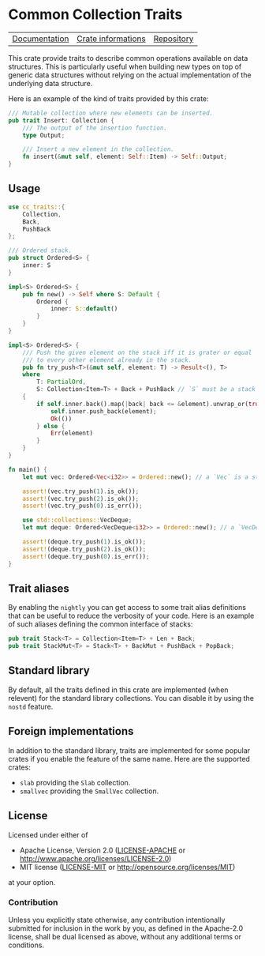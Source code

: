 # Common Collection Traits

<table><tr>
  <td><a href="https://docs.rs/cc-traits">Documentation</a></td>
  <td><a href="https://crates.io/crates/cc-traits">Crate informations</a></td>
  <td><a href="https://github.com/timothee-haudebourg/cc-traits">Repository</a></td>
</tr></table>

This crate provide traits to describe common operations available on data structures.
This is particularly useful when building new types on top of generic data structures without relying on the actual implementation of the underlying data structure.

Here is an example of the kind of traits provided by this crate:
```rust
/// Mutable collection where new elements can be inserted.
pub trait Insert: Collection {
	/// The output of the insertion function.
	type Output;

	/// Insert a new element in the collection.
	fn insert(&mut self, element: Self::Item) -> Self::Output;
}
```

## Usage

```rust
use cc_traits::{
	Collection,
	Back,
	PushBack
};

/// Ordered stack.
pub struct Ordered<S> {
	inner: S
}

impl<S> Ordered<S> {
	pub fn new() -> Self where S: Default {
		Ordered {
			inner: S::default()
		}
	}
}

impl<S> Ordered<S> {
	/// Push the given element on the stack iff it is grater or equal
	/// to every other element already in the stack.
	pub fn try_push<T>(&mut self, element: T) -> Result<(), T>
	where
		T: PartialOrd,
		S: Collection<Item=T> + Back + PushBack // `S` must be a stack providing `back` and `push_back`.
	{
		if self.inner.back().map(|back| back <= &element).unwrap_or(true) {
			self.inner.push_back(element);
			Ok(())
		} else {
			Err(element)
		}
	}
}

fn main() {
	let mut vec: Ordered<Vec<i32>> = Ordered::new(); // a `Vec` is a stack so it works.

	assert!(vec.try_push(1).is_ok());
	assert!(vec.try_push(2).is_ok());
	assert!(vec.try_push(0).is_err());

	use std::collections::VecDeque;
	let mut deque: Ordered<VecDeque<i32>> = Ordered::new(); // a `VecDeque` is also a stack.

	assert!(deque.try_push(1).is_ok());
	assert!(deque.try_push(2).is_ok());
	assert!(deque.try_push(0).is_err());
}
```

## Trait aliases

By enabling the `nightly` you can get access to
some trait alias definitions that can be useful to reduce the
verbosity of your code.
Here is an example of such aliases defining the common interface of stacks:
```rust
pub trait Stack<T> = Collection<Item=T> + Len + Back;
pub trait StackMut<T> = Stack<T> + BackMut + PushBack + PopBack;
```

## Standard library

By default, all the traits defined in this crate are implemented (when relevent)
for the standard library collections.
You can disable it by using the `nostd` feature.

## Foreign implementations

In addition to the standard library,
traits are implemented for
some popular crates if you enable the feature of the same name.
Here are the supported crates:

  - `slab` providing the `Slab` collection.
  - `smallvec` providing the `SmallVec` collection.

## License

Licensed under either of

 * Apache License, Version 2.0 ([LICENSE-APACHE](LICENSE-APACHE) or http://www.apache.org/licenses/LICENSE-2.0)
 * MIT license ([LICENSE-MIT](LICENSE-MIT) or http://opensource.org/licenses/MIT)

at your option.

### Contribution

Unless you explicitly state otherwise, any contribution intentionally submitted
for inclusion in the work by you, as defined in the Apache-2.0 license, shall be dual licensed as above, without any
additional terms or conditions.